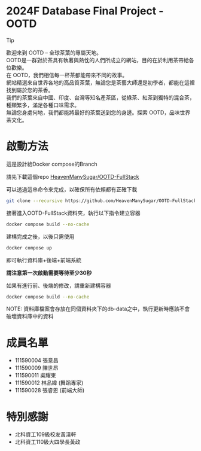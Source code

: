 # 2024F Database Final Project - OOTD

> [!TIP]  
> 歡迎來到 OOTD – 全球茶葉的專屬天地。  
> OOTD是一群對於茶具有執著與熱忱的人們所成立的網站，目的在於利用茶帶給各位歡樂。   
> 在 OOTD，我們相信每一杯茶都能帶來不同的故事。  
> 網站精選來自世界各地的高品質茶葉，無論您是茶藝大師還是初學者，都能在這裡找到屬於您的茶香。  
> 我們的茶葉來自中國、印度、台灣等知名產茶區，從綠茶、紅茶到獨特的混合茶，種類繁多，滿足各種口味需求。  
> 無論您身處何地，我們都能將最好的茶葉送到您的身邊。探索 OOTD，品味世界茶文化。

# 啟動方法
這是設計給Docker compose的Branch

請先下載這個repo [HeavenManySugar/OOTD-FullStack](https://github.com/HeavenManySugar/OOTD-FullStack)

可以透過這串命令來完成，以確保所有依賴都有正確下載
```bash
git clone --recursive https://github.com/HeavenManySugar/OOTD-FullStack.git
```
接著進入OOTD-FullStack資料夾，執行以下指令建立容器
```bash
docker compose build --no-cache
```
建構完成之後，以後只需使用
```bash
docker compose up
```
即可執行資料庫+後端+前端系統

**請注意第一次啟動需要等待至少30秒**

如果有進行前、後端的修改，請重新建構容器
```bash
docker compose build --no-cache
```

NOTE: 資料庫檔案會存放在同個資料夾下的db-data之中，執行更新時應該不會破壞資料庫中的資料


# 成員名單

- 111590004 張意昌
- 111590009 陳世昂
- 111590011 吳耀東
- 111590012 林品緯 (舞蹈專家)
- 111590028 張睿恩 (前端大師)

# 特別感謝

- 北科資工109級校友黃漢軒
- 北科資工110級大四學長黃政